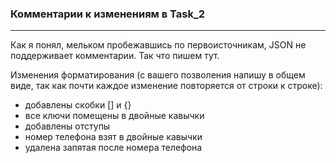 ### Комментарии к изменениям в Task_2
___

Как я понял, мельком пробежавшись по первоисточникам, JSON не поддерживает комментарии. Так что пишем тут.

Изменения форматирования (с вашего позволения напишу в общем виде, так как почти каждое изменение повторяется от строки к строке):
- добавлены скобки [] и {}
- все ключи помещены в двойные кавычки
- добавлены отступы
- номер телефона взят в двойные кавычки
- удалена запятая после номера телефона
